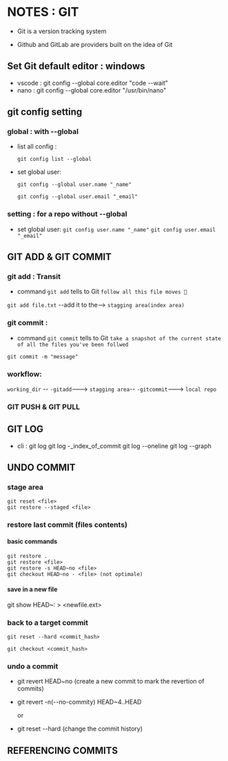 # NOTES : GIT

- Git is a version tracking system

- Github and GitLab are providers built on the idea of Git

## Set Git default editor : windows

- vscode : git config --global core.editor "code --wait"
- nano : git config --global core.editor "/usr/bin/nano"

## git config setting

### global : with --global

- list all config :

  `git config list --global`

- set global user:

  `git config --global user.name "_name"`

  `git config --global user.email "_email"`

### setting : for a repo without --global

- set global user:
  `git config user.name "_name"`
  `git config user.email "_email"`

## GIT ADD & GIT COMMIT

### git add : Transit

- command `git add` tells to Git `follow all this file moves 👀`

`git add file.txt` --add it to the--> `stagging area(index area)`

### git commit :

- command `git commit` tells to Git `take a snapshot of the current state of all the files you've been follwed`

`git commit -m "message"`

### workflow:

`working_dir` -- `-gitadd`---> `stagging area`-- `-gitcommit`---> `local repo`

### GIT PUSH & GIT PULL

<!-- GIT PUSH -->

## GIT LOG

- cli :
  git log
  git log -\_index_of_commit
  git log --oneline
  git log --graph

## UNDO COMMIT

### stage area

    git reset <file>
    git restore --staged <file>

### restore last commit (files contents)

#### basic commands

    git restore .
    git restore <file>
    git restore -s HEAD~no <file>
    git checkout HEAD~no - <file> (not optimale)

#### save in a new file

git show HEAD~:<file> > <newfile.ext>

### back to a target commit

    git reset --hard <commit_hash>

    git checkout <commit_hash>

### undo a commit

  - git revert HEAD~no 
    (create a new commit to mark the revertion of commits)

  - git revert -n(--no-commity) HEAD~4..HEAD

    or

  - git reset --hard (change the commit history)

## REFERENCING COMMITS
